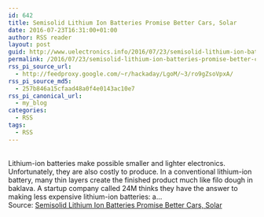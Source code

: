 ```yaml
---
id: 642
title: Semisolid Lithium Ion Batteries Promise Better Cars, Solar
date: 2016-07-23T16:31:00+01:00
author: RSS reader
layout: post
guid: http://www.uelectronics.info/2016/07/23/semisolid-lithium-ion-batteries-promise-better-cars-solar/
permalink: /2016/07/23/semisolid-lithium-ion-batteries-promise-better-cars-solar/
rss_pi_source_url:
  - http://feedproxy.google.com/~r/hackaday/LgoM/~3/ro9gZsoVpxA/
rss_pi_source_md5:
  - 257b846a15cfaad48a0f4e0143ac10e7
rss_pi_canonical_url:
  - my_blog
categories:
  - RSS
tags:
  - RSS
---
```

&#013;  
Lithium-ion batteries make possible smaller and lighter electronics. Unfortunately, they are also costly to produce. In a conventional lithium-ion battery, many thin layers create the finished product much like filo dough in baklava. A startup company called 24M thinks they have the answer to making less expensive lithium-ion batteries: a…&#013;  
Source: <a href="http://feedproxy.google.com/~r/hackaday/LgoM/~3/ro9gZsoVpxA/" target="_blank">Semisolid Lithium Ion Batteries Promise Better Cars, Solar</a>